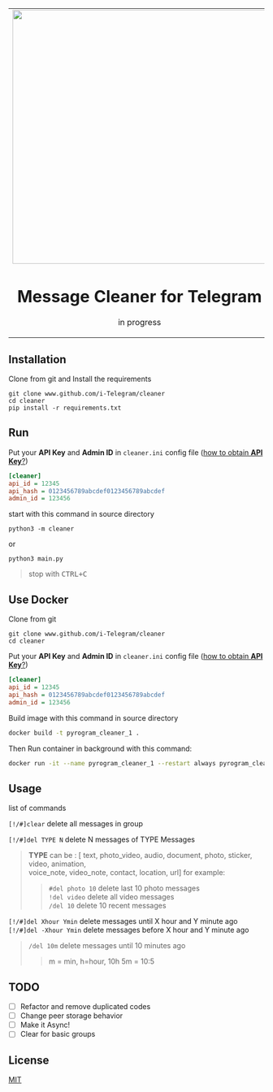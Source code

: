 <table align="center"><tr><td align="center" width="9999">
<img src="https://media.giphy.com/media/5xaOcLwEvFOizxHVyVy/giphy.gif" align="center" width="500">

# Message Cleaner for Telegram

in progress
</td></tr></table>

## Installation
Clone from git and Install the requirements
```
git clone www.github.com/i-Telegram/cleaner
cd cleaner
pip install -r requirements.txt
```
## Run
Put your **API Key** and **Admin ID** in `cleaner.ini` config file ([how to obtain **API Key**?](https://core.telegram.org/api/obtaining_api_id#:~:text=In%20order%20to%20obtain%20an,and%20fill%20out%20the%20form.))
```ini
[cleaner]
api_id = 12345
api_hash = 0123456789abcdef0123456789abcdef
admin_id = 123456
```
start with this command in source directory
```
python3 -m cleaner
```
or 
```
python3 main.py
```
> stop with <kbd>CTRL+C</kbd>
## Use Docker
Clone from git
```
git clone www.github.com/i-Telegram/cleaner
cd cleaner
```
Put your **API Key** and **Admin ID** in `cleaner.ini` config file ([how to obtain **API Key**?](https://core.telegram.org/api/obtaining_api_id#:~:text=In%20order%20to%20obtain%20an,and%20fill%20out%20the%20form.))
```ini
[cleaner]
api_id = 12345
api_hash = 0123456789abcdef0123456789abcdef
admin_id = 123456
```
Build image with this command in source directory
```bash
docker build -t pyrogram_cleaner_1 .
```
Then Run container in background with this command:
```bash
docker run -it --name pyrogram_cleaner_1 --restart always pyrogram_cleaner_1
```
## Usage
list of commands

`[!/#]clear` delete all messages in group

`[!/#]del TYPE N` delete N messages of TYPE Messages
>**TYPE** can be : [ text, photo_video, audio, document, photo, sticker, video, animation,<br> voice_note, video_note, contact, location, url] for example:<br>
 >>`#del photo 10` delete last 10 photo messages<br>
 `!del video` delete all video messages<br>
 `/del 10` delete 10 recent messages


`[!/#]del Xhour Ymin` delete messages until X hour and Y minute ago<br>
`[!/#]del -Xhour Ymin` delete messages before X hour and Y minute ago<br>
>`/del 10m` delete messages until 10 minutes ago<br>
>>m = min, h=hour, 10h 5m = 10:5

## TODO
- [ ] Refactor and remove duplicated codes
- [ ] Change peer storage behavior
- [ ] Make it Async!
- [ ] Clear for basic groups

## License
[MIT](https://choosealicense.com/licenses/mit/)